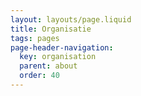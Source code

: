 ```yaml
---
layout: layouts/page.liquid
title: Organisatie
tags: pages
page-header-navigation:
  key: organisation
  parent: about
  order: 40
---
```

